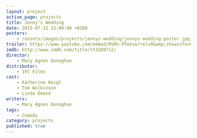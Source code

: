```yaml
---
layout: project
active_page: projects
title: Jenny’s Wedding
date: 2015-07-31 12:00:00 +0100
posters:
    - /assets/images/projects/jennys-wedding/jennys-wedding-poster.jpg
trailer: https://www.youtube.com/embed/MsRh-PTeXzw?rel=0&amp;showinfo=0
imdb: http://www.imdb.com/title/tt3289712/
director:
    - Mary Agnes Donoghue
distributor:
    - IFC Films
cast:
    - Katherine Heigl
    - Tom Wilkinson
    - Linda Emond
writers:
    - Mary Agnes Donoghue
tags:
    - Comedy
category: projects
published: true
---
```

